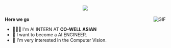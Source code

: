 <link rel="stylesheet" type="text/css" href="./style.css" />

<h1 align="center">
  <a href="#">
    <img align="center" src="https://readme-typing-svg.herokuapp.com?font=Fira+Code&size=15&duration=3000&pause=1000&color=26C2F7&width=500&lines=Hi%2C+I+am+an+AI+Team+Leader.;I'm+passionate+about+Machine+Learning%2C+Research+and+...;particularly+interested++in+the+field+of+Computer+Vision." />
  </a>
  <br>
</h1>

<img align="right" alt="GIF" src="https://github.com/vantuyen-dev/vantuyen-dev/blob/main/cat-animatiom.gif" />

  **Here we go**

  - 👨🏻‍💻 I'm AI INTERN AT <strong>CO-WELL ASIAN</strong>
  - 💼 I want to become a AI ENGINEER.
  - 💬 I'm very interested in the Computer Vision.
  


